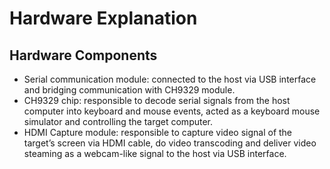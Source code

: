 # Hardware Explanation

## Hardware Components
* Serial communication module: connected to the host via USB interface and bridging communication with CH9329 module.
* CH9329 chip: responsible to decode serial signals from the host computer into keyboard and mouse events, acted as a keyboard mouse simulator and controlling the target computer.
* HDMI Capture module: responsible to capture video signal of the target’s screen via HDMI cable, do video transcoding and deliver video steaming as a webcam-like signal to the host via USB interface.